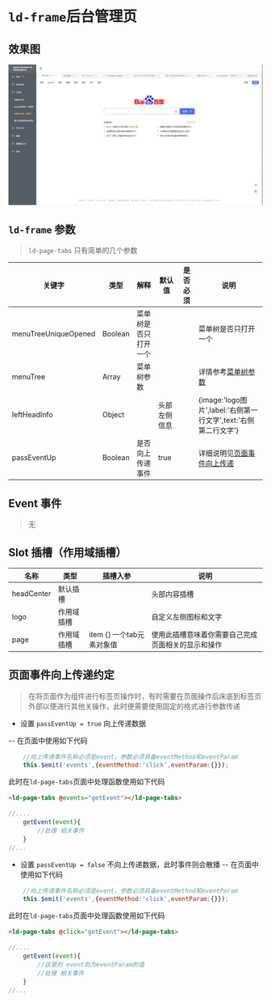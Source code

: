 # `ld-frame`后台管理页

## 效果图

  ![效果图](../effect/ld-frame.png)

## `ld-frame` 参数

> `ld-page-tabs` 只有简单的几个参数

|关键字|类型|解释|默认值|是否必须|说明|
|-|-|-|-|-|-|
|menuTreeUniqueOpened|Boolean|菜单树是否只打开一个|||菜单树是否只打开一个|
|menuTree|Array|菜单树参数|||详情参考[菜单树参数](./ld-menu-tree.md##`ld-menu-tree`属性)|
|leftHeadInfo|Object||头部左侧信息||{image:'logo图片',label:'右侧第一行文字',text:'右侧第二行文字'}||
|passEventUp|Boolean|是否向上传递事件|true||详细说明见[页面事件向上传递](##页面事件向上传递约定)|


## Event 事件
 > 无


## Slot 插槽（作用域插槽）
|名称|类型|插槽入参|说明|
|-|-|-|-|
|headCenter|默认插槽||头部内容插槽|
|logo|作用域插槽||自定义左侧图标和文字|
|page|作用域插槽|item {} 一个tab元素对象值|使用此插槽意味着你需要自己完成页面相关的显示和操作|


## 页面事件向上传递约定

> 在将页面作为组件进行标签页操作时，有时需要在页面操作后床底到标签页外部以便进行其他关操作，此时便需要使用固定的格式进行参数传递

- 设置 `passEventUp = true` 向上传递数据

-- 在页面中使用如下代码
```javascript
	//向上传递事件名称必须是event，参数必须具备eventMethod和eventParam
	this.$emit('events',{eventMethod:'click',eventParam:{}});
```
此时在`ld-page-tabs`页面中处理函数使用如下代码
```html
<ld-page-tabs @events="getEvent"></ld-page-tabs>
```
```javascript
//....
	getEvent(event){
		//处理 相关事件
	}
//...
```

- 设置 `passEventUp = false` 不向上传递数据，此时事件则会散播
-- 在页面中使用如下代码
```javascript
	//向上传递事件名称必须是event，参数必须具备eventMethod和eventParam
	this.$emit('events',{eventMethod:'click',eventParam:{}});
```
此时在`ld-page-tabs`页面中处理函数使用如下代码
```html
<ld-page-tabs @click="getEvent"></ld-page-tabs>
```
```javascript
//....
	getEvent(event){
		//这里的 event则为eventParam的值
		//处理 相关事件
	}
//...
```